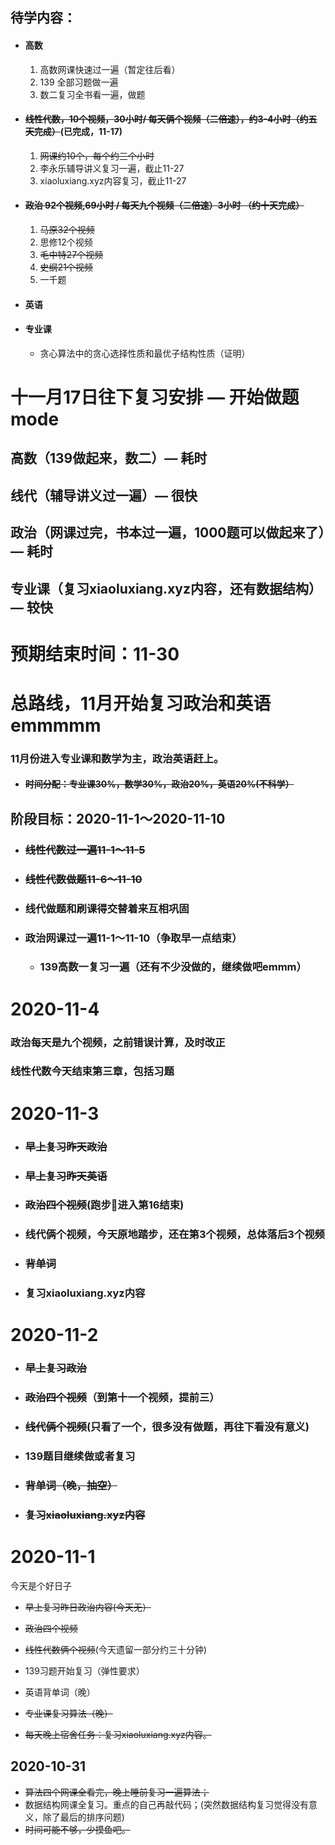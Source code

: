 ## 待学内容：

- #### 高数

  1. 高数网课快速过一遍（暂定往后看）
  2. 139 全部习题做一遍
  3. 数二复习全书看一遍，做题

- #### ~~线性代数，10个视频，30小时/ 每天俩个视频（二倍速），约3-4小时（约五天完成）~~(已完成，11-17)

  1. ~~网课约10个，每个约三个小时~~
  2. 李永乐辅导讲义复习一遍，截止11-27
  3. xiaoluxiang.xyz内容复习，截止11-27

- #### ~~政治 92个视频,69小时 / 每天九个视频（二倍速）3小时 （约十天完成）~~

  1. ~~马原32个视频~~
  2. 思修12个视频
  3. ~~毛中特27个视频~~
  4. ~~史纲21个视频~~
  5. 一千题

- #### 英语

- #### 专业课

  - 贪心算法中的贪心选择性质和最优子结构性质（证明） 







# 十一月17日往下复习安排 — 开始做题mode

## 高数（139做起来，数二）— 耗时

## 线代（辅导讲义过一遍）— 很快

## 政治（网课过完，书本过一遍，1000题可以做起来了）— 耗时

## 专业课（复习xiaoluxiang.xyz内容，还有数据结构）— 较快

# 预期结束时间：11-30

## 

# 总路线，11月开始复习政治和英语emmmmm

### 11月份进入专业课和数学为主，政治英语赶上。

- #### ~~时间分配：专业课30%，数学30%，政治20%，英语20%(不科学）~~




## 阶段目标：2020-11-1～2020-11-10

 - ### ~~线性代数过一遍11-1～11-5~~

 - ### ~~线性代数做题11-6～11-10~~

 - ### 线代做题和刷课得交替着来互相巩固

 - ### 政治网课过一遍11-1～11-10（争取早一点结束）

	- ### 139高数一复习一遍（还有不少没做的，继续做吧emmm）



# 2020-11-4

### 政治每天是九个视频，之前错误计算，及时改正

### 线性代数今天结束第三章，包括习题



# 2020-11-3

- ### ~~早上复习昨天政治~~

- ### ~~早上复习昨天英语~~

- ### ~~政治四个视频~~(跑步🏃进入第16结束)

- ### 线代俩个视频，今天原地踏步，还在第3个视频，总体落后3个视频

- ### ~~背单词~~

- ### 复习xiaoluxiang.xyz内容



# 2020-11-2

- ### ~~早上复习政治~~

- ### ~~政治四个视频~~（到第十一个视频，提前三）

- ### ~~线代俩个视频~~(只看了一个，很多没有做题，再往下看没有意义)

- ### 139题目继续做或者复习

- ### ~~背单词（晚，抽空）~~

- ### ~~复习xiaoluxiang.xyz内容~~





# 2020-11-1

今天是个好日子

- ~~早上复习昨日政治内容(今天无）~~

- ~~政治四个视频~~
- ~~线性代数俩个视频~~\(今天遗留一部分约三十分钟)
- 139习题开始复习（弹性要求）
- 英语背单词（晚）
- ~~专业课复习算法（晚）~~
- ~~每天晚上宿舍任务：复习xiaoluxiang.xyz内容。~~



## 2020-10-31

- ~~算法四个网课全看完，晚上睡前复习一遍算法；~~
- 数据结构网课全复习。重点的自己再敲代码；(突然数据结构复习觉得没有意义，除了最后的排序问题)
- ~~时间可能不够，少摸鱼吧。~~